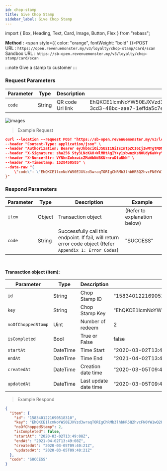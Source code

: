 ```yaml
---
id: chop-stamp
title: Give Chop Stamp
sidebar_label: Give Chop Stamp
---
```


import { Box, Heading, Text, Card, Image, Button, Flex } from "rebass";

**Method :** <span style={{ color: "orange", fontWeight: "bold" }}>POST</span><br/>
URL : `https://open.revenuemonster.my/v3/loyalty/chop-stamp/card/scan`<br/>
Sandbox URL : `https://sb-open.revenuemonster.my/v3/loyalty/chop-stamp/card/scan`<br/>

:::note
Give a stamp to customer
:::

### Request Parameters

| Parameter | Type   | Description      | Example                                                                                                          |
| --------- | ------ | ---------------- | ---------------------------------------------------------------------------------------------------------------- |
| `code`    | String | QR code Url link | EhQKCE1lcmNoYW50EJXVzd3wraqTORIgChRMb3lhbHR5Q2hvcFN0YW1wQ2FyZBCm1qHe2eDX_BU:d439a47d-3cd3-48bc-aae7-1effda5c7e1b |

![images](/img/campaign/chop-stamp.png)

> Example Request

```json
curl --location --request POST "https://sb-open.revenuemonster.my/v3/loyalty/chop-stamp/card/scan" \
--header "Content-Type: application/json" \
--header "Authorization: Bearer eyJhbGciOiJSUzI1NiIsImtpZCI6IjIwMTgtMDMtMTMiLCJ0eXAiOiJKV1QifQ.eyJhdWQiOlsiYXBpX2NsaWVudEBFaGNLQzA5QmRYUm9RMnhwWlc1MEVNV1Z4NF9UbE5MZEZRIl0sImV4cCI6MTU4NjMzNzc1OCwiaWF0IjoxNTgzNzQ1NzU4LCJpc3MiOiJodHRwczovL3NiLW9hdXRoLnJldmVudWVtb25zdGVyLm15IiwianRpIjoiRWh3S0VFOUJkWFJvUVdOalpYTnpWRzlyWlc0UXlKSG9qb2VNcHYwViIsIm5iZiI6MTU4Mzc0NTc1OCwic3ViIjoiRWhRS0NFMWxjbU5vWVc1MEVKWFZ6ZDN3cmFxVE9SSVFDZ1JWYzJWeUVJeUpxSXp2eU1QVmNRIn0.FfBkCb7fjCKJdcy_DS06dKgEtcAvukPio0HyDRtH2UovhZsLFSqD_8oo21u094XSor_mqFg4hqXmLaHjX-h92Wz3kHl7OwiKQb16x8Rnl5OdyPHtMqIZqP8ab8Ch0RHEZ33VchK1zBTnG6Xosrb1B44tWqJ0_kdTtbRZN4rG821C8i4sb6sx8GaxgluJ5q7CEifMTBFJam_Jub9LfAfukq8YyIl0Bykp7B3A_su2QoELL9L_ElJdV9FuwFPHcKr9bxLvVSrEdyrFg7IBm_tJHxSl8gTh3j4b6lWZrBCfMSLraXaYRNzz1ddbVnwYD4aRuSyRmQeMYTUj0cInktnKUA" \
--header "X-Signature: sha256 Sty3LNcKA8+WlMHtAgIY+y1xbwnzKsN0UdyKaW+yYIgcTkBAtF7G5Lx251qQITURJ4wiXPDODxhs1nFVmBBing==" \
--header "X-Nonce-Str: VYNknZohxwicZMaWbNdBKUrnrxDtaRhN" \
--header "X-Timestamp: 1528450585" \
--data-raw "{
	\"code\": \"EhQKCE1lcmNoYW50EJXVzd3wraqTORIgChRMb3lhbHR5Q2hvcFN0YW1wQ2FyZBCm1qHe2eDX_BU:d439a47d-3cd3-48bc-aae7-1effda5c7e1b\"
}"
```

### Respond Parameters

| Parameter | Type   | Description                                                                                               | Example                      |
| --------- | ------ | --------------------------------------------------------------------------------------------------------- | ---------------------------- |
| `item`    | Object | Transaction object                                                                                        | (Refer to explanation below) |
| `code`    | String | Successfully call this endpoint. If fail, will return error code object (Refer `Appendix 1: Error Codes`) | "SUCCESS"                    |

<br/>

<strong>Transaction object (item):</strong>

| Parameter          | Type     | Description           | Example                                                                       |
| ------------------ | -------- | --------------------- | ----------------------------------------------------------------------------- |
| `id`               | String   | Chop Stamp ID         | "1583401221690518310"                                                         |
| `key`              | String   | Chop Stamp Key        | "EhQKCE1lcmNoYW50EJXVzd3wraqTORIgChRMb3lhbHR5Q2hvcFN0YW1wQ2FyZBCm1qHe2eDX_BU" |
| `noOfChoppedStamp` | Uint     | Number of redeem      | 2                                                                             |
| `isCompleted`      | Bool     | True or False         | false                                                                         |
| `startAt`          | DateTime | Time Start            | "2020-03-02T13:49:08Z"                                                        |
| `endAt`            | DateTime | Time End              | "2021-04-02T13:49:08Z"                                                        |
| `createdAt`        | DateTime | Creation date time    | "2020-03-05T09:40:21Z"                                                        |
| `updatedAt`        | DateTime | Last update date time | "2020-03-05T09:40:21Z"                                                        |

> Example Respond

```json
{
  "item": {
    "id": "1583401221690518310",
    "key": "EhQKCE1lcmNoYW50EJXVzd3wraqTORIgChRMb3lhbHR5Q2hvcFN0YW1wQ2FyZBCm1qHe2eDX_BU",
    "noOfChoppedStamp": 2,
    "isCompleted": false,
    "startAt": "2020-03-02T13:49:08Z",
    "endAt": "2021-04-02T13:49:08Z",
    "createdAt": "2020-03-05T09:40:21Z",
    "updatedAt": "2020-03-05T09:40:21Z"
  },
  "code": "SUCCESS"
}
```
